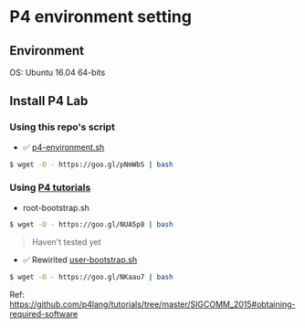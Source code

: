 P4 environment setting
===

## Environment
OS: Ubuntu 16.04 64-bits

## Install P4 Lab
### Using this repo's script
- ✅ [p4-environment.sh](https://github.com/sufuf3/p4-install-environment/blob/master/p4-environment.sh)
```sh
$ wget -O - https://goo.gl/pNmWbS | bash
```

### Using [P4 tutorials](https://github.com/p4lang/tutorials/tree/master/P4D2_2018_East/vm)
- root-bootstrap.sh
```sh
$ wget -O - https://goo.gl/NUA5p8 | bash
```
> Haven't tested yet

- ✅ Rewirited [user-bootstrap.sh](https://github.com/sufuf3/p4-install-environment/blob/master/user-bootstrap.sh)
```sh
$ wget -O - https://goo.gl/NKaau7 | bash
```

Ref: https://github.com/p4lang/tutorials/tree/master/SIGCOMM_2015#obtaining-required-software

